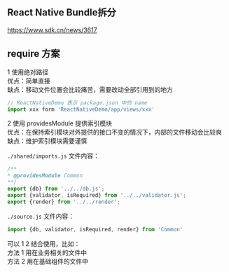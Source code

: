 ## React Native Bundle拆分
https://www.sdk.cn/news/3617

## require 方案

1 使用绝对路径   
优点：简单直接    
缺点：移动文件位置会比较痛苦，需要改动全部引用到的地方

```js
// ReactNativeDemo 表示 package.json 中的 name
import xxx form 'ReactNativeDemo/app/views/xxx'
```

2 使用 providesModule 提供索引模块  
优点：在保持索引模块对外提供的接口不变的情况下，内部的文件移动会比较爽
缺点：维护索引模块需要谨慎

`./shared/imports.js` 文件内容：
```js
/**
* @providesModule Common
**/
export {db} from '../../db.js';
export {validator, isRequired} from '../../validator.js';
export {render} from '../../render';
```

`./source.js` 文件内容：
```js
import {db, validator, isRequired, render} from 'Common'
```

可以 1 2 结合使用，比如：  
方法 1 用在业务相关的文件中  
方法 2 用在基础组件的文件中  
